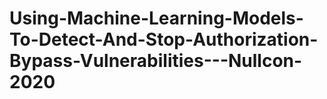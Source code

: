 # Using-Machine-Learning-Models-To-Detect-And-Stop-Authorization-Bypass-Vulnerabilities---Nullcon-2020